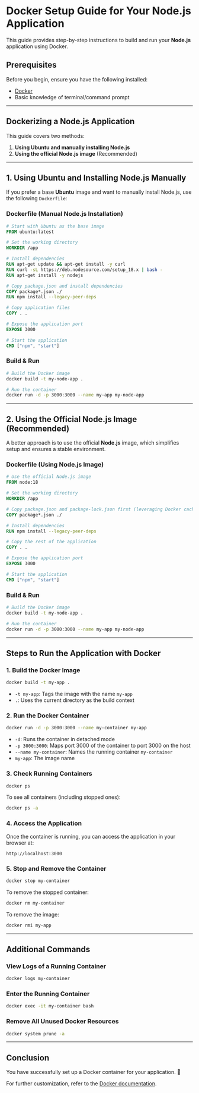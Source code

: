 # Docker Setup Guide for Your Node.js Application

This guide provides step-by-step instructions to build and run your **Node.js** application using Docker.

## Prerequisites

Before you begin, ensure you have the following installed:

- [Docker](https://www.docker.com/get-started)
- Basic knowledge of terminal/command prompt

---

## **Dockerizing a Node.js Application**

This guide covers two methods:

1. **Using Ubuntu and manually installing Node.js**
2. **Using the official Node.js image** (Recommended)

---

## **1. Using Ubuntu and Installing Node.js Manually**

If you prefer a base **Ubuntu** image and want to manually install Node.js, use the following `Dockerfile`:

### **Dockerfile (Manual Node.js Installation)**

```dockerfile
# Start with Ubuntu as the base image
FROM ubuntu:latest

# Set the working directory
WORKDIR /app

# Install dependencies
RUN apt-get update && apt-get install -y curl
RUN curl -sL https://deb.nodesource.com/setup_18.x | bash -
RUN apt-get install -y nodejs

# Copy package.json and install dependencies
COPY package*.json ./
RUN npm install --legacy-peer-deps

# Copy application files
COPY . .

# Expose the application port
EXPOSE 3000

# Start the application
CMD ["npm", "start"]
```

### **Build & Run**

```sh
# Build the Docker image
docker build -t my-node-app .

# Run the container
docker run -d -p 3000:3000 --name my-app my-node-app
```

---

## **2. Using the Official Node.js Image (Recommended)**

A better approach is to use the official **Node.js** image, which simplifies setup and ensures a stable environment.

### **Dockerfile (Using Node.js Image)**

```dockerfile
# Use the official Node.js image
FROM node:18

# Set the working directory
WORKDIR /app

# Copy package.json and package-lock.json first (leveraging Docker cache)
COPY package*.json ./

# Install dependencies
RUN npm install --legacy-peer-deps

# Copy the rest of the application
COPY . .

# Expose the application port
EXPOSE 3000

# Start the application
CMD ["npm", "start"]
```

### **Build & Run**

```sh
# Build the Docker image
docker build -t my-node-app .

# Run the container
docker run -d -p 3000:3000 --name my-app my-node-app
```

---

## **Steps to Run the Application with Docker**

### **1. Build the Docker Image**

```sh
docker build -t my-app .
```

- `-t my-app`: Tags the image with the name `my-app`
- `.`: Uses the current directory as the build context

### **2. Run the Docker Container**

```sh
docker run -d -p 3000:3000 --name my-container my-app
```

- `-d`: Runs the container in detached mode
- `-p 3000:3000`: Maps port 3000 of the container to port 3000 on the host
- `--name my-container`: Names the running container `my-container`
- `my-app`: The image name

### **3. Check Running Containers**

```sh
docker ps
```

To see all containers (including stopped ones):

```sh
docker ps -a
```

### **4. Access the Application**

Once the container is running, you can access the application in your browser at:

```
http://localhost:3000
```

### **5. Stop and Remove the Container**

```sh
docker stop my-container
```

To remove the stopped container:

```sh
docker rm my-container
```

To remove the image:

```sh
docker rmi my-app
```

---

## **Additional Commands**

### **View Logs of a Running Container**

```sh
docker logs my-container
```

### **Enter the Running Container**

```sh
docker exec -it my-container bash
```

### **Remove All Unused Docker Resources**

```sh
docker system prune -a
```

---

## **Conclusion**

You have successfully set up a Docker container for your application. 🚀

For further customization, refer to the [Docker documentation](https://docs.docker.com/).
